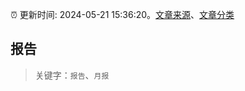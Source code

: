 :alarm_clock: 更新时间: 2024-05-21 15:36:20。[文章来源](/README.md)、[文章分类](/TAGS.md)

## 报告


> 关键字：`报告`、`月报`



